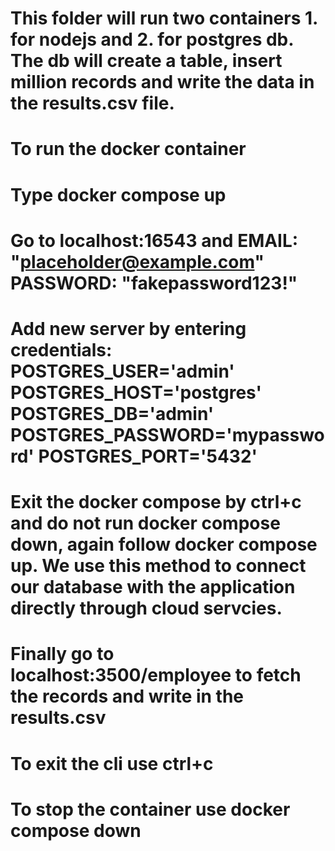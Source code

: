 # This folder will run two containers 1. for nodejs and 2. for postgres db. The db will create a table, insert million records  and write the data in the results.csv file. 
# To run the docker container
# Type docker compose up
# Go to localhost:16543 and EMAIL: "placeholder@example.com" PASSWORD: "fakepassword123!"
# Add new server by entering credentials: POSTGRES_USER='admin' POSTGRES_HOST='postgres' POSTGRES_DB='admin' POSTGRES_PASSWORD='mypassword' POSTGRES_PORT='5432'
# Exit the docker compose by ctrl+c and do not run docker compose down, again follow docker compose up. We use this method to connect our database with the application directly through cloud servcies.
# Finally go to localhost:3500/employee to fetch the records and write in the results.csv
# To exit the cli use ctrl+c
# To stop the container use docker compose down
